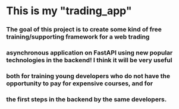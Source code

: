 # This is my "trading_app"

### The goal of this project is to create some kind of free training/supporting framework for a web trading
### asynchronous application on FastAPI using new popular technologies in the backend! I think it will be very useful
### both for training young developers who do not have the opportunity to pay for expensive courses, and for
### the first steps in the backend by the same developers.